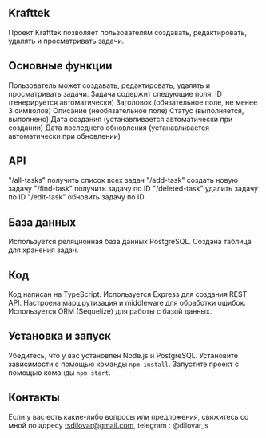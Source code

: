 ## Krafttek

Проект Krafttek позволяет пользователям создавать, редактировать, удалять и просматривать задачи.

## Основные функции

Пользователь может создавать, редактировать, удалять и просматривать задачи.
Задача содержит следующие поля:
ID (генерируется автоматически)
Заголовок (обязательное поле, не менее 3 символов)
Описание (необязательное поле)
Статус (выполняется, выполнено)
Дата создания (устанавливается автоматически при создании)
Дата последнего обновления (устанавливается автоматически при обновлении)

## API

"/all-tasks" получить список всех задач
"/add-task" создать новую задачу
"/find-task" получить задачу по ID
"/deleted-task" удалить задачу по ID
"/edit-task" обновить задачу по ID

## База данных

Используется реляционная база данных PostgreSQL.
Создана таблица для хранения задач.

## Код

Код написан на TypeScript.
Используется Express для создания REST API.
Настроена маршрутизация и middleware для обработки ошибок.
Используется ORM (Sequelize) для работы с базой данных.

## Установка и запуск

Убедитесь, что у вас установлен Node.js и PostgreSQL.
Установите зависимости с помощью команды `npm install`.
Запустите проект с помощью команды `npm start`.

## Контакты

Если у вас есть какие-либо вопросы или предложения, свяжитесь со мной по адресу tsdilovar@gmail.com, telegram : @dilovar_s
